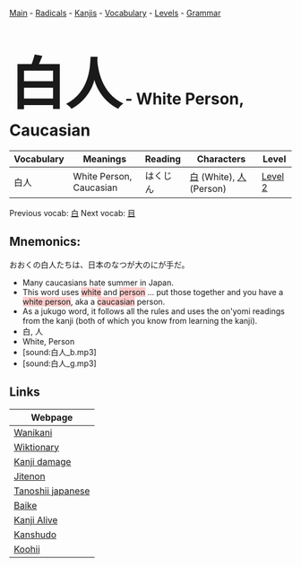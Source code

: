 <style> bigfont {font-size: 100px}</style>
[Main](../README.md) -
[Radicals](../radicals.md) -
[Kanjis](../kanjis.md) -
[Vocabulary](../vocabulary.md) -
[Levels](../levels.md) -
[Grammar](../grammar.md)
# <bigfont> 白人</bigfont> - White Person, Caucasian 

| Vocabulary | Meanings | Reading | Characters | Level |
| --- | --- | --- | --- | --- |
| 白人 | White Person, Caucasian | はくじん |  [白](../kanjis/白.md) (White), [人](../kanjis/人.md) (Person) | [Level 2](../levels/wk_level2.md) |

Previous vocab: [白](白.md) Next vocab: [目](目.md) 

## Mnemonics:
おおくの白人たちは、日本のなつが大のにが手だ。
* Many caucasians hate summer in Japan.
* This word uses <span style="background-color:#ffcccb"> white</span> and <span style="background-color:#ffcccb"> person</span> ... put those together and you have a <span style="background-color:#ffcccb"> white person</span>, aka a <span style="background-color:#ffcccb"> caucasian</span> person.
* As a jukugo word, it follows all the rules and uses the on'yomi readings from the kanji (both of which you know from learning the kanji).
* 白, 人
* White, Person
* [sound:白人_b.mp3]
* [sound:白人_g.mp3]


## Links 

| Webpage |
| --- |
| [Wanikani          ](https://www.wanikani.com/kanji/白人) |
| [Wiktionary        ](https://en.wiktionary.org/wiki/白人) |
| [Kanji damage      ](http://www.kanjidamage.com/kanji/search?utf8=✓&q=白人) |
| [Jitenon           ](https://jitenon.com/kanji/白人) |
| [Tanoshii japanese ](https://www.tanoshiijapanese.com/dictionary/kanji.cfm?k=白人) |
| [Baike             ](https://baike.baidu.com/item/白人) |
| [Kanji Alive       ](https://app.kanjialive.com/白人) |
| [Kanshudo          ](https://www.kanshudo.com/searchmn?q=白人) |
| [Koohii            ](https://kanji.koohii.com/study/kanji/白人) |
